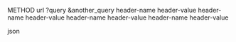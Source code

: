 METHOD url
?query
&another_query
header-name header-value
header-name header-value
header-name header-value
header-name header-value

json
